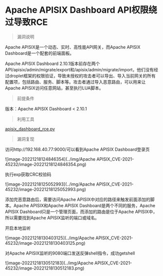 # Apache APISIX Dashboard API权限绕过导致RCE

> 漏洞说明

Apache APISIX是一个动态、实时、高性能API网关，而Apache APISIX Dashboard是一个配套的前端面板。

Apache APISIX Dashboard 2.10.1版本前存在两个API/apisix/admin/migrate/export和/apisix/admin/migrate/import，他们没有经过droplet框架的权限验证，导致未授权的攻击者可以导出、导入当前网关的所有配置项，包括路由、服务、脚本等。攻击者通过导入恶意路由，可以用来让Apache APISIX访问任意网站，甚至执行LUA脚本。



> 前提条件

版本：Apache APISIX Dashboard < 2.10.1



> 利用工具

[apisix_dashboard_rce.py](https://github.com/wuppp/cve-2021-45232-exp/blob/main/apisix_dashboard_rce.py)



> 漏洞复现

访问http://192.168.40.77:9000/可以看到Apache APISIX Dashboard登录页

![image-20221218124846354](../img/Apache APISIX_CVE-2021-45232/image-20221218124846354.png)

执行exp获取CRC校验码

![image-20221218125052993](../img/Apache APISIX_CVE-2021-45232/image-20221218125052993.png)

添加完恶意路由后，需要访问Apache APISIX中对应的路径来触发前面添加的脚本。Apache APISIX和Apache APISIX Dashboard是两个不同的服务，Apache APISIX Dashboard只是一个管理页面，而添加的路由是位于Apache APISIX中，所以需要找到Apache APISIX监听的端口或域名。

开启本地监听

![image-20221218130403125](../img/Apache APISIX_CVE-2021-45232/image-20221218130403125.png)

对Apache APISIX监听的9080端口发送反弹shell指令，成功getshell

![image-20221218130512183](../img/Apache APISIX_CVE-2021-45232/image-20221218130512183.png)

